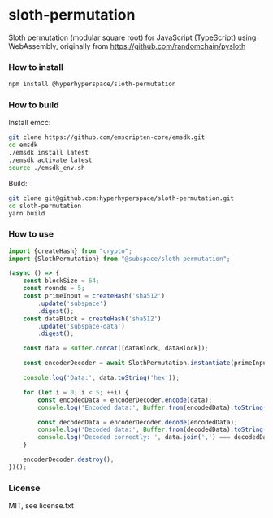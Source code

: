 # sloth-permutation
Sloth permutation (modular square root) for JavaScript (TypeScript) using WebAssembly, originally from https://github.com/randomchain/pysloth

### How to install
```bash
npm install @hyperhyperspace/sloth-permutation
```

### How to build

Install emcc:
```bash
git clone https://github.com/emscripten-core/emsdk.git 
cd emsdk
./emsdk install latest
./emsdk activate latest
source ./emsdk_env.sh
```
Build:
```bash
git clone git@github.com:hyperhyperspace/sloth-permutation.git
cd sloth-permutation
yarn build
```

### How to use
```typescript
import {createHash} from "crypto";
import {SlothPermutation} from "@subspace/sloth-permutation";

(async () => {
    const blockSize = 64;
    const rounds = 5;
    const primeInput = createHash('sha512')
        .update('subspace')
        .digest();
    const dataBlock = createHash('sha512')
        .update('subspace-data')
        .digest();

    const data = Buffer.concat([dataBlock, dataBlock]);

    const encoderDecoder = await SlothPermutation.instantiate(primeInput, blockSize, rounds);

    console.log('Data:', data.toString('hex'));

    for (let i = 0; i < 5; ++i) {
        const encodedData = encoderDecoder.encode(data);
        console.log('Encoded data:', Buffer.from(encodedData).toString('hex'));

        const decodedData = encoderDecoder.decode(encodedData);
        console.log('Decoded data:', Buffer.from(decodedData).toString('hex'));
        console.log('Decoded correctly: ', data.join(',') === decodedData.join(','));
    }

    encoderDecoder.destroy();
})();
```

### License
MIT, see license.txt

